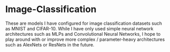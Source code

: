# Image-Classification
These are models I have configured for image classification datasets such as MNIST and CIFAR-10. While I have only used simple neural network architectures such as MLPs and Convolutional Neural Networks, I hope to play around with or improve more complex / parameter-heavy architectures such as AlexNets or ResNets in the future.
